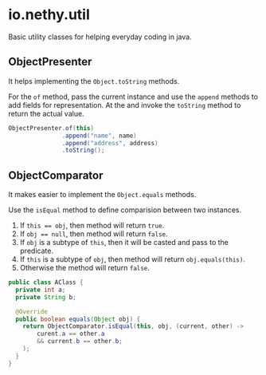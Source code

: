 # io.nethy.util

Basic utility classes for helping everyday coding in java.

## ObjectPresenter

It helps implementing the `Object.toString` methods.

For the `of` method, pass the current instance and use the `append` methods to
add fields for representation. At the and invoke the `toString` method to
return the actual value.

```java
ObjectPresenter.of(this)
               .append("name", name)
               .append("address", address)
               .toString();
```

## ObjectComparator

It makes easier to implement the `Object.equals` methods.

Use the `isEqual` method to define comparision between two instances.

1. If `this == obj`, then method will return `true`.
1. If `obj == null`, then method will return `false`.
1. If `obj` is a subtype of `this`, then it will be casted and pass to the
   predicate.
1. If `this` is a subtype of `obj`, then method will return `obj.equals(this)`.
1. Otherwise the method will return `false`.

```java
public class AClass {
  private int a;
  private String b;

  @Override
  public boolean equals(Object obj) {
    return ObjectComparator.isEqual(this, obj, (current, other) -> 
        curent.a == other.a
        && current.b == other.b;
    );
  }
}
```
